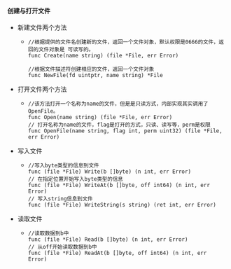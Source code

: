 #### 创建与打开文件

+ 新建文件两个方法

  + ```
    //根据提供的文件名创建新的文件，返回一个文件对象，默认权限是0666的文件，返回的文件对象是 可读写的。
    func Create(name string) (file *File, err Error)
    
    //根据文件描述符创建相应的文件，返回一个文件对象
    func NewFile(fd uintptr, name string) *File
    ```

+ 打开文件两个方法

  + ```
    //该方法打开一个名称为name的文件，但是是只读方式，内部实现其实调用了OpenFile。
    func Open(name string) (file *File, err Error)
    // 打开名称为name的文件，flag是打开的方式，只读、读写等，perm是权限 
    func OpenFile(name string, flag int, perm uint32) (file *File, err Error)
    ```

+ 写入文件

  + ```
    //写入byte类型的信息到文件 
    func (file *File) Write(b []byte) (n int, err Error) 
    // 在指定位置开始写入byte类型的信息 
    func (file *File) WriteAt(b []byte, off int64) (n int, err Error) 
    // 写入string信息到文件 
    func (file *File) WriteString(s string) (ret int, err Error)
    ```

+ 读取文件

  + ```
    //读取数据到b中 
    func (file *File) Read(b []byte) (n int, err Error) 
    // 从off开始读取数据到b中 
    func (file *File) ReadAt(b []byte, off int64) (n int, err Error)
    ```